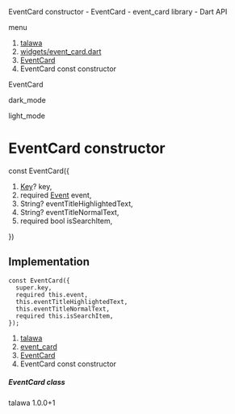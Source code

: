 




EventCard constructor - EventCard - event\_card library - Dart API







menu

1. [talawa](../../index.html)
2. [widgets/event\_card.dart](../../widgets_event_card/widgets_event_card-library.html)
3. [EventCard](../../widgets_event_card/EventCard-class.html)
4. EventCard const constructor

EventCard


dark\_mode

light\_mode




# EventCard constructor


const
EventCard({

1. [Key](https://api.flutter.dev/flutter/foundation/Key-class.html)? key,
2. required [Event](../../models_events_event_model/Event-class.html) event,
3. String? eventTitleHighlightedText,
4. String? eventTitleNormalText,
5. required bool isSearchItem,

})

## Implementation

```
const EventCard({
  super.key,
  required this.event,
  this.eventTitleHighlightedText,
  this.eventTitleNormalText,
  required this.isSearchItem,
});
```

 


1. [talawa](../../index.html)
2. [event\_card](../../widgets_event_card/widgets_event_card-library.html)
3. [EventCard](../../widgets_event_card/EventCard-class.html)
4. EventCard const constructor

##### EventCard class





talawa
1.0.0+1







